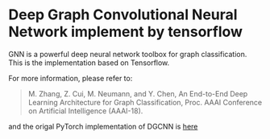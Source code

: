 # Deep Graph Convolutional Neural Network implement by tensorflow

GNN is a powerful deep neural network toolbox for graph classification. This is the implementation based on Tensorflow.

For more information, please refer to:

> M. Zhang, Z. Cui, M. Neumann, and Y. Chen, An End-to-End Deep Learning Architecture for Graph Classification, Proc. AAAI Conference on Artificial Intelligence (AAAI-18).

and the origal PyTorch implementation of DGCNN is [here](https://github.com/muhanzhang/pytorch_DGCNN)
